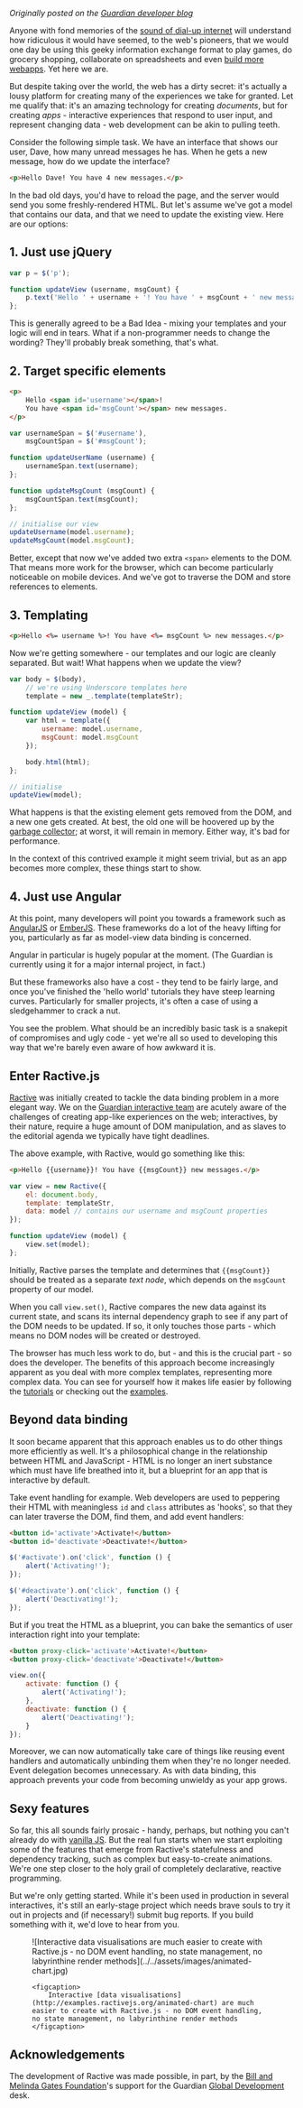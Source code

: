 *Originally posted on the [Guardian developer blog](http://www.theguardian.com/info/developer-blog/2013/jul/24/ractive-js-next-generation-dom-manipulation)*

Anyone with fond memories of the [sound of dial-up internet](http://www.youtube.com/watch?v=gsNaR6FRuO0) will understand how ridiculous it would have seemed, to the web's pioneers, that we would one day be using this geeky information exchange format to play games, do grocery shopping, collaborate on spreadsheets and even [build more webapps](https://c9.io/). Yet here we are.

But despite taking over the world, the web has a dirty secret: it's actually a lousy platform for creating many of the experiences we take for granted. Let me qualify that: it's an amazing technology for creating *documents*, but for creating *apps* - interactive experiences that respond to user input, and represent changing data - web development can be akin to pulling teeth.

<!-- break -->

Consider the following simple task. We have an interface that shows our user, Dave, how many unread messages he has. When he gets a new message, how do we update the interface?

```html
<p>Hello Dave! You have 4 new messages.</p>
```

In the bad old days, you'd have to reload the page, and the server would send you some freshly-rendered HTML. But let's assume we've got a model that contains our data, and that we need to update the existing view. Here are our options:

## 1. Just use jQuery

```js
var p = $('p');

function updateView (username, msgCount) {
	p.text('Hello ' + username + '! You have ' + msgCount + ' new messages.');
};
```

This is generally agreed to be a Bad Idea - mixing your templates and your logic will end in tears. What if a non-programmer needs to change the wording? They'll probably break something, that's what.

## 2. Target specific elements

```html
<p>
	Hello <span id='username'></span>!
	You have <span id='msgCount'></span> new messages.
</p>
```

```js
var usernameSpan = $('#username'),
	msgCountSpan = $('#msgCount');

function updateUserName (username) {
	usernameSpan.text(username);
};

function updateMsgCount (msgCount) {
	msgCountSpan.text(msgCount);
};

// initialise our view
updateUsername(model.username);
updateMsgCount(model.msgCount);
```

Better, except that now we've added two extra `<span>` elements to the DOM. That means more work for the browser, which can become particularly noticeable on mobile devices. And we've got to traverse the DOM and store references to elements.

## 3. Templating

```html
<p>Hello <%= username %>! You have <%= msgCount %> new messages.</p>
```

Now we're getting somewhere - our templates and our logic are cleanly separated. But wait! What happens when we update the view?

```js
var body = $(body),
	// we're using Underscore templates here
	template = new _.template(templateStr);

function updateView (model) {
	var html = template({
		username: model.username,
		msgCount: model.msgCount
	});

	body.html(html);
};

// initialise
updateView(model);
```

What happens is that the existing element gets removed from the DOM, and a new one gets created. At best, the old one will be hoovered up by the [garbage collector](https://developer.mozilla.org/en-US/docs/Web/JavaScript/Memory_Management); at worst, it will remain in memory. Either way, it's bad for performance.

In the context of this contrived example it might seem trivial, but as an app becomes more complex, these things start to show.

## 4. Just use Angular

At this point, many developers will point you towards a framework such as [AngularJS](http://angularjs.org) or [EmberJS](http://emberjs.com/). These frameworks do a lot of the heavy lifting for you, particularly as far as model-view data binding is concerned.

Angular in particular is hugely popular at the moment. (The Guardian is currently using it for a major internal project, in fact.)

But these frameworks also have a cost - they tend to be fairly large, and once you've finished the 'hello world' tutorials they have steep learning curves. Particularly for smaller projects, it's often a case of using a sledgehammer to crack a nut.

You see the problem. What should be an incredibly basic task is a snakepit of compromises and ugly code - yet we're all so used to developing this way that we're barely even aware of how awkward it is.

## Enter Ractive.js

[Ractive](http://ractivejs.org) was initially created to tackle the data binding problem in a more elegant way. We on the [Guardian interactive team](http://www.guardian.co.uk/profile/guardian-interactive-department) are acutely aware of the challenges of creating app-like experiences on the web; interactives, by their nature, require a huge amount of DOM manipulation, and as slaves to the editorial agenda we typically have tight deadlines.

The above example, with Ractive, would go something like this:

```html
<p>Hello {{username}}! You have {{msgCount}} new messages.</p>
```

```js
var view = new Ractive({
	el: document.body,
	template: templateStr,
	data: model // contains our username and msgCount properties
});

function updateView (model) {
	view.set(model);
};
```

Initially, Ractive parses the template and determines that `{{msgCount}}` should be treated as a separate *text node*, which depends on the `msgCount` property of our model.

When you call `view.set()`, Ractive compares the new data against its current state, and scans its internal dependency graph to see if any part of the DOM needs to be updated. If so, it only touches those parts - which means no DOM nodes will be created or destroyed.

The browser has much less work to do, but - and this is the crucial part - so does the developer. The benefits of this approach become increasingly apparent as you deal with more complex templates, representing more complex data. You can see for yourself how it makes life easier by following the [tutorials](http://learn.ractivejs.org) or checking out the [examples](http://examples.ractivejs.org).

## Beyond data binding

It soon became apparent that this approach enables us to do other things more efficiently as well. It's a philosophical change in the relationship between HTML and JavaScript - HTML is no longer an inert substance which must have life breathed into it, but a blueprint for an app that is interactive by default.

Take event handling for example. Web developers are used to peppering their HTML with meaningless `id` and `class` attributes as 'hooks', so that they can later traverse the DOM, find them, and add event handlers:

```html
<button id='activate'>Activate!</button>
<button id='deactivate'>Deactivate!</button>
```

```js
$('#activate').on('click', function () {
	alert('Activating!');
});

$('#deactivate').on('click', function () {
	alert('Deactivating!');
});
```

But if you treat the HTML as a blueprint, you can bake the semantics of user interaction right into your template:

```html
<button proxy-click='activate'>Activate!</button>
<button proxy-click='deactivate'>Deactivate!</button>
```

```js
view.on({
	activate: function () {
		alert('Activating!');
	},
	deactivate: function () {
		alert('Deactivating!');
	}
});
```

Moreover, we can now automatically take care of things like reusing event handlers and automatically unbinding them when they're no longer needed. Event delegation becomes unnecessary. As with data binding, this approach prevents your code from becoming unwieldy as your app grows.

## Sexy features

So far, this all sounds fairly prosaic - handy, perhaps, but nothing you can't already do with [vanilla JS](http://vanilla-js.com/). But the real fun starts when we start exploiting some of the features that emerge from Ractive's statefulness and dependency tracking, such as complex but easy-to-create animations. We're one step closer to the holy grail of completely declarative, reactive programming.

But we're only getting started. While it's been used in production in several interactives, it's still an early-stage project which needs brave souls to try it out in projects and (if necessary!) submit bug reports. If you build something with it, we'd love to hear from you.

<figure>
	![Interactive data visualisations are much easier to create with Ractive.js - no DOM event handling, no state management, no labyrinthine render methods](../../assets/images/animated-chart.jpg)

	<figcaption>
		Interactive [data visualisations](http://examples.ractivejs.org/animated-chart) are much easier to create with Ractive.js - no DOM event handling, no state management, no labyrinthine render methods
	</figcaption>
</figure>

## Acknowledgements

The development of Ractive was made possible, in part, by the [Bill and Melinda Gates Foundation](http://www.gatesfoundation.org/)'s support for the Guardian [Global Development](http://www.guardian.co.uk/global-development) desk.
